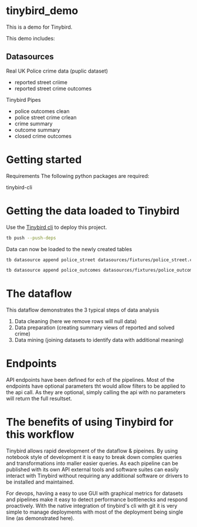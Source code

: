 # tinybird_demo
This is a demo for Tinybird.

This demo includes:

## Datasources
Real UK Police crime data (puplic dataset)
- reported street criime
- reported street crime outcomes

Tinybird Pipes
- police outcomes clean
- police street crime crlean
- crime summary
- outcome summary
- closed crime outcomes

# Getting started
Requirements
The following python packages are required:

tinybird-cli

# Getting the data loaded to Tinybird
Use the [Tinybird cli](https://www.tinybird.co/docs/cli.html) to deploy this project.

```bash
tb push --push-deps
```
Data can now be loaded to the newly created tables
```bash
tb datasource append police_street datasources/fixtures/police_street.csv
```
```bash
tb datasource append police_outcomes datasources/fixtures/police_outcomes.csv
```
# The dataflow
This dataflow demonstrates the 3 typical steps of data analysis
1. Data cleaning (here we remove rows will null data)
2. Data preparation (creating summary views of reported and solved crime)
3. Data mining (joining datasets to identify data with additional meaning)

# Endpoints
API endpoints have been defined for ech of the pipelines. Most of the endpoints have optional parameters tht would allow filters to be applied to the api call. As they are optional, simply calling the api with no parameters will return the full resultset.

# The benefits of using Tinybird for this workflow
Tinybird allows rapid development of the dataflow & pipeines. By using notebook style of development it is easy to break down complex queries and transformations into maller easier queries. As each pipeline can be published with its own API external tools and software suites can easily interact with Tinybird without requiring any additional software or drivers to be installed and maintained. 

For devops, haviing a easy to use GUI with graphical metrics for datasets and pipelines make it easy to detect performance bottlenecks and respond proactively. With the native integration of tinybird's cli with git it is very simple to manage deployments with most of the deployment being single line (as demonstrated here).
